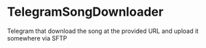 # TelegramSongDownloader
Telegram that download the song at the provided URL and upload it somewhere via SFTP
